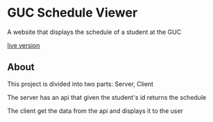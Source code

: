 # GUC Schedule Viewer

A website that displays the schedule of a student at the GUC

[live version](https://gucschedule.web.app)

## About

This project is divided into two parts: Server, Client

The server has an api that given the student's id returns the schedule

The client get the data from the api and displays it to the user
